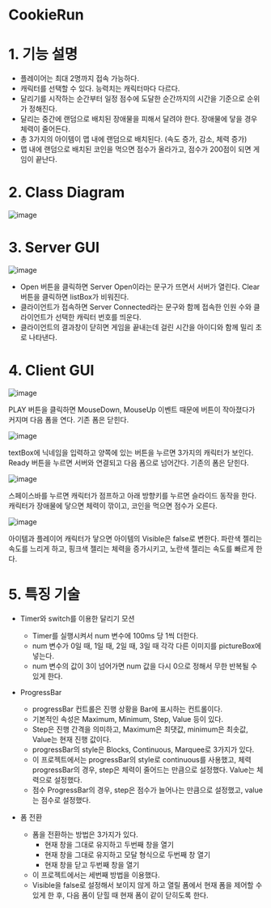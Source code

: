 # CookieRun

# 1. 기능 설명
* 플레이어는 최대 2명까지 접속 가능하다.
* 캐릭터를 선택할 수 있다. 능력치는 캐릭터마다 다르다.
* 달리기를 시작하는 순간부터 일정 점수에 도달한 순간까지의 시간을 기준으로 순위가 정해진다.
* 달리는 중간에 랜덤으로 배치된 장애물을 피해서 달려야 한다. 장애물에 닿을 경우 체력이 줄어든다.
* 총 3가지의 아이템이 맵 내에 랜덤으로 배치된다. (속도 증가, 감소, 체력 증가)
* 맵 내에 랜덤으로 배치된 코인을 먹으면 점수가 올라가고, 점수가 200점이 되면 게임이 끝난다.

# 2. Class Diagram
![image](https://user-images.githubusercontent.com/76842423/155287470-e1e47495-51d8-40e3-b889-5f6e0cb41834.png)

# 3. Server GUI

![image](https://user-images.githubusercontent.com/76842423/155287956-c49a1cdf-aea2-48b0-8bec-17e1c86b243a.png)

* Open 버튼을 클릭하면 Server Open이라는 문구가 뜨면서 서버가 열린다. Clear 버튼을 클릭하면 listBox가 비워진다. 
* 클라이언트가 접속하면 Server Connected라는 문구와 함께 접속한 인원 수와 클라이언트가 선택한 캐릭터 번호를 띄운다.
* 클라이언트의 결과창이 닫히면 게임을 끝내는데 걸린 시간을 아이디와 함께 밀리 초로 나타낸다.

# 4. Client GUI

![image](https://user-images.githubusercontent.com/76842423/155288803-03d09785-7209-4817-8ea6-b74262d9eb89.png)

PLAY 버튼을 클릭하면 MouseDown, MouseUp 이벤트 때문에 버튼이 작아졌다가 커지며 다음 폼을 연다. 기존 폼은 닫힌다.

![image](https://user-images.githubusercontent.com/76842423/155288896-037503f4-5b4c-4559-99e9-81afef468683.png)

textBox에 닉네임을 입력하고 양쪽에 있는 버튼을 누르면 3가지의 캐릭터가 보인다. Ready 버튼을 누르면 서버와 연결되고 다음 폼으로 넘어간다. 기존의 폼은 닫힌다.

![image](https://user-images.githubusercontent.com/76842423/155288982-7e36bf2d-7170-4114-b8ad-434eb921ba8a.png)

스페이스바를 누르면 캐릭터가 점프하고 아래 방향키를 누르면 슬라이드 동작을 한다. 캐릭터가 장애물에 닿으면 체력이 깎이고, 코인을 먹으면 점수가 오른다.

![image](https://user-images.githubusercontent.com/76842423/155289070-511fd544-bde6-46f1-9074-b1daceb804a1.png)

아이템과 플레이어 캐릭터가 닿으면 아이템의 Visible은 false로 변한다. 파란색 젤리는 속도를 느리게 하고, 핑크색 젤리는 체력을 증가시키고, 노란색 젤리는 속도를 빠르게 한다.

# 5. 특징 기술

* Timer와 switch를 이용한 달리기 모션
  - Timer를 실행시켜서 num 변수에 100ms 당 1씩 더한다. 
  - num 변수가 0일 때, 1일 때, 2일 때, 3일 때 각각 다른 이미지를 pictureBox에 넣는다.
  - num 변수의 값이 3이 넘어가면 num 값을 다시 0으로 정해서 무한 반복될 수 있게 한다.
  
* ProgressBar
  - progressBar 컨트롤은 진행 상황을 Bar에 표시하는 컨트롤이다.
  - 기본적인 속성은 Maximum, Minimum, Step, Value 등이 있다.
  - Step은 진행 간격을 의미하고, Maximum은 최댓값, minimum은 최솟값, Value는 현재 진행 값이다. 
  - progressBar의 style은 Blocks, Continuous, Marquee로 3가지가 있다. 
  - 이 프로젝트에서는 progressBar의 style로 continuous를 사용했고, 체력 progressBar의 경우, step은 체력이 줄어드는 만큼으로 설정했다. Value는 체력으로 설정했다. 
  - 점수 ProgressBar의 경우, step은 점수가 늘어나는 만큼으로 설정했고, value는 점수로 설정했다. 

* 폼 전환
  - 폼을 전환하는 방법은 3가지가 있다.
    + 현재 창을 그대로 유지하고 두번째 창을 열기
    + 현재 창을 그대로 유지하고 모달 형식으로 두번째 창 열기
    + 현재 창을 닫고 두번째 창을 열기
  - 이 프로젝트에서는 세번째 방법을 이용했다. 
  - Visible을 false로 설정해서 보이지 않게 하고 열릴 폼에서 현재 폼을 제어할 수 있게 한 후, 다음 폼이 닫힐 때 현재 폼이 같이 닫히도록 한다.




